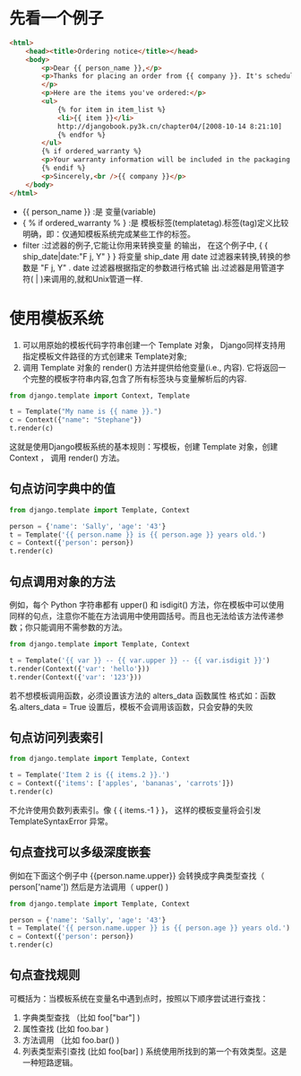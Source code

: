 
# 先看一个例子

```html
<html>
	<head><title>Ordering notice</title></head>
	<body>
		<p>Dear {{ person_name }},</p>
		<p>Thanks for placing an order from {{ company }}. It's scheduled to ship on {{ ship_date|date:"F j, Y" }}.
		</p>
		<p>Here are the items you've ordered:</p>
		<ul>
			{% for item in item_list %}
			<li>{{ item }}</li>
			http://djangobook.py3k.cn/chapter04/[2008-10-14 8:21:10]
			{% endfor %}
		</ul>
		{% if ordered_warranty %}
		<p>Your warranty information will be included in the packaging.</p>
		{% endif %}
		<p>Sincerely,<br />{{ company }}</p>
	</body>
</html>

```
* {{ person_name }} :是 变量(variable)
* { % if ordered_warranty % }  :是 模板标签(templatetag).标签(tag)定义比较明确，即：仅通知模板系统完成某些工作的标签。
* filter :过滤器的例子,它能让你用来转换变量
的输出， 在这个例子中, { { ship_date|date:"F j, Y" } } 将变量 ship_date 用 date 过滤器来转换,转换的参数是 "F j, Y" . date 过滤器根据指定的参数进行格式输 出.过滤器是用管道字符( | )来调用的,就和Unix管道一样.


# 使用模板系统

1. 可以用原始的模板代码字符串创建一个 Template 对象， Django同样支持用指定模板文件路径的方式创建来 Template对象;
2. 调用 Template 对象的 render() 方法并提供给他变量(i.e., 内容). 它将返回一个完整的模板字符串内容,包含了所有标签块与变量解析后的内容.

```python
from django.template import Context, Template

t = Template("My name is {{ name }}.")
c = Context({"name": "Stephane"})
t.render(c)
```
这就是使用Django模板系统的基本规则：写模板，创建 Template 对象，创建 Context ， 调用 render() 方法。

## 句点访问字典中的值

```python
from django.template import Template, Context

person = {'name': 'Sally', 'age': '43'}
t = Template('{{ person.name }} is {{ person.age }} years old.')
c = Context({'person': person})
t.render(c)
```


## 句点调用对象的方法

例如，每个 Python 字符串都有 upper() 和 isdigit() 方法，你在模板中可以使用同样的句点，注意你不能在方法调用中使用圆括号。而且也无法给该方法传递参数；你只能调用不需参数的方法。

```python
from django.template import Template, Context

t = Template('{{ var }} -- {{ var.upper }} -- {{ var.isdigit }}')
t.render(Context({'var': 'hello'}))
t.render(Context({'var': '123'}))
```
若不想模板调用函数，必须设置该方法的 alters_data 函数属性
格式如：函数名.alters_data = True
设置后，模板不会调用该函数，只会安静的失败

## 句点访问列表索引

```python
from django.template import Template, Context

t = Template('Item 2 is {{ items.2 }}.')
c = Context({'items': ['apples', 'bananas', 'carrots']})
t.render(c)
```

不允许使用负数列表索引。像 { { items.-1 } }， 这样的模板变量将会引发TemplateSyntaxError 异常。


## 句点查找可以多级深度嵌套

例如在下面这个例子中 {{person.name.upper}} 会转换成字典类型查找（ person['name']) 然后是方法调用（ upper() )

```python
from django.template import Template, Context

person = {'name': 'Sally', 'age': '43'}
t = Template('{{ person.name.upper }} is {{ person.age }} years old.')
c = Context({'person': person})
t.render(c)
```

## 句点查找规则
可概括为：当模板系统在变量名中遇到点时，按照以下顺序尝试进行查找：

1. 字典类型查找 （比如 foo["bar"] )
2. 属性查找 (比如 foo.bar )
3. 方法调用 （比如 foo.bar() )
4. 列表类型索引查找 (比如 foo[bar] )
系统使用所找到的第一个有效类型。这是一种短路逻辑。





